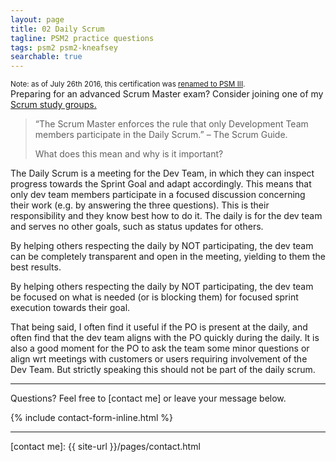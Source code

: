 ```yaml
---
layout: page
title: 02 Daily Scrum
tagline: PSM2 practice questions
tags: psm2 psm2-kneafsey
searchable: true 
---
```


<small>
Note: as of July 26th 2016, this certification was <a href="https://blog.scrum.org/introducing-new-psm-assessment-family/">renamed to PSM III</a>.
</small>


<div class="alert alert-success">
  Preparing for an advanced Scrum Master exam? 
  Consider joining one of my 
  <a href="{{ site-url }}/pages/ScrumStudyGroup">Scrum study groups.</a>
</div>


> “The Scrum Master enforces the rule that only Development Team members participate in the Daily Scrum.” 
> – The Scrum Guide.
>
> What does this mean and why is it important?

The Daily Scrum is a meeting for the Dev Team,
in which they can inspect progress towards the Sprint Goal
and adapt accordingly.
This means that only dev team members participate in a focused
discussion concerning their work (e.g. by answering the three questions).
This is their responsibility and they know best how to do it.
The daily is for the dev team and serves no other goals,
such as status updates for others.

By helping others respecting the daily by NOT participating,
the dev team can be completely transparent and open in the meeting,
yielding to them the best results.

By helping others respecting the daily by NOT participating,
the dev team be focused on what is needed (or is blocking them)
for focused sprint execution towards their goal.

That being said, I often find it useful if the PO is present at the daily,
and often find that the dev team aligns with the PO quickly during the daily.
It is also a good moment for the PO to ask the team some minor questions
or align wrt meetings with customers or users requiring involvement of the Dev Team.
But strictly speaking this should not be part of the daily scrum.

---

Questions? Feel free to [contact me] or leave your message below.

{% include contact-form-inline.html %}

---

  [contact me]: {{ site-url }}/pages/contact.html

